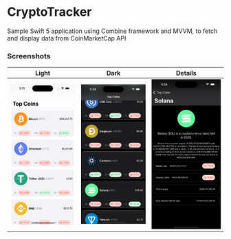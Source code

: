 # CryptoTracker
Sample Swift 5 application using Combine framework and MVVM, to fetch and display data from CoinMarketCap API



### Screenshots
Light            |  Dark |  Details
:-------------------------:|:-------------------------:|:-------------------------:
![alt text](https://github.com/CharlesAE/CryptoTracker/blob/main/Simulator%20Screenshot%20-%20iPhone%2014%20Pro%20-%202023-09-23%20at%2005.31.12.png)  |   ![alt text](https://github.com/CharlesAE/CryptoTracker/blob/main/Simulator%20Screenshot%20-%20iPhone%2014%20Pro%20-%202023-09-23%20at%2005.34.27.png)  |   ![alt text](https://github.com/CharlesAE/CryptoTracker/blob/main/Simulator%20Screenshot%20-%20iPhone%2014%20Pro%20-%202023-09-23%20at%2005.34.36.png) 
